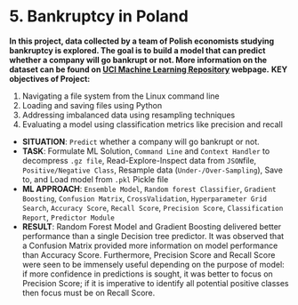 # 5. Bankruptcy in Poland
**In this project, data collected by a team of Polish economists studying bankruptcy is explored. The goal is to build a model that can predict whether a company will go bankrupt or not. More information on the dataset can be found on [UCI Machine Learning Repository](https://archive.ics.uci.edu/ml/datasets/Polish+companies+bankruptcy+data) webpage.**
**KEY objectives of Project:**
1. Navigating a file system from the Linux command line
2. Loading and saving files using Python
3. Addressing imbalanced data using resampling techniques
4. Evaluating a model using classification metrics like precision and recall


* **SITUATION**: `Predict` whether a company will go bankrupt or not.
* **TASK**: Formulate ML Solution, `Command Line` and `Context Handler` to decompress `.gz file`, Read-Explore-Inspect data from `JSON`file, `Positive/Negative Class`, Resample data (`Under-/Over-Sampling`), Save to, and Load model from `.pkl` Pickle file
* **ML APPROACH**: `Ensemble Model`, `Random forest Classifier`, `Gradient Boosting`, `Confusion Matrix`, `CrossValidation`, `Hyperparameter Grid Search`, `Accuracy Score`, `Recall Score`, `Precision Score`, `Classification Report`, `Predictor Module`
* **RESULT**: Random Forest Model and Gradient Boosting delivered better performance than a single Decision tree predictor. It was observed that a Confusion Matrix provided more information on model performance than Accuracy Score. Furthermore, Precision Score and Recall Score were seen to be immensely useful depending on the purpose of model: if more confidence in predictions is sought, it was better to focus on Precision Score; if it is imperative to identify all potential positive classes then focus must be on Recall Score.
